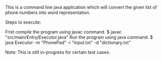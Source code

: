 This is a command line java application which will convert the given list of phone numbers into word representation.

Steps to execute:

 Frist compile the program using javac command.
      $ javac "src/main/Entry/Executor.java" 
 Run the program using java command.
      $ java Executor -m "PhonePad" -i "input.txt" -d "dictionary.txt"

 

 Note: This is still in-progress for certain test cases.

